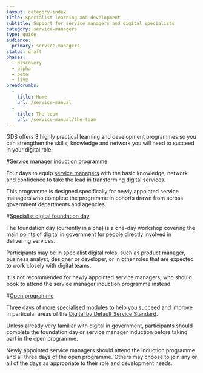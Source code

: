 ```yaml
---
layout: category-index
title: Specialist learning and development
subtitle: Support for service managers and digital specialists
category: service-managers
type: guide
audience:
  primary: service-managers
status: draft
phases:
  - discovery
  - alpha
  - beta
  - live
breadcrumbs:
  -
    title: Home
    url: /service-manual
  -
    title: The team
    url: /service-manual/the-team
---
```


GDS offers 3 highly practical learning and development programmes so you can strengthen the skills, knowledge and network you will need to succeed in your digital role.

#[Service manager induction programme](/service-manual/the-team/learning-and-development/service-manager-induction.html)

Four days to equip [service managers](/service-manual/the-team/service-manager.html) with the basic knowledge, network and confidence to take the lead in transforming digital services.

This programme is designed specifically for newly appointed service managers who complete the programme in cohorts drawn from across government departments and agencies.

#[Specialist digital foundation day](/service-manual/the-team/learning-and-development/foundation-day.html)

The foundation day (currently in alpha) is a one-day workshop covering the main points of digital in government for people directly involved in delivering services.

Participants may be in specialist digital roles, such as product manager, business analyst, designer or developer, or in other roles that are expected to work closely with digital teams.

It is not recommended for newly appointed service managers, who should book to attend the service manager induction programme instead.

#[Open programme](/service-manual/the-team/learning-and-development/open-programme.html)

Three days of more specialised modules to help you succeed and improve in particular areas of the [Digital by Default Service Standard](/service-manual/digital-by-default).

Unless already very familiar with digital in government, participants should complete the foundation day or service manager induction before taking part in the open programme.

Newly appointed service managers should attend the induction programme and all three days of the open programme. Others may choose to join any or all of the days as appropriate to their role and development needs.
